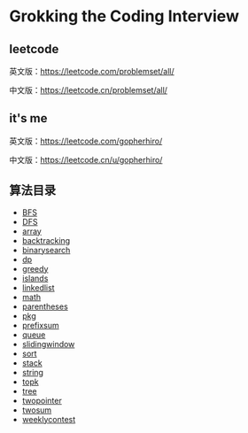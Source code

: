 # Grokking the Coding Interview

## leetcode

英文版：https://leetcode.com/problemset/all/

中文版：https://leetcode.cn/problemset/all/

## it's me

英文版：https://leetcode.com/gopherhiro/

中文版：https://leetcode.cn/u/gopherhiro/

## 算法目录

- [BFS](BFS)
- [DFS](DFS)
- [array](array)
- [backtracking](backtracking)
- [binarysearch](binarysearch)
- [dp](dp)
- [greedy](greedy)
- [islands](islands)
- [linkedlist](linkedlist)
- [math](math)
- [parentheses](parentheses)
- [pkg](pkg)
- [prefixsum](prefixsum)
- [queue](queue)
- [slidingwindow](slidingwindow)
- [sort](sort)
- [stack](stack)
- [string](string)
- [topk](topk)
- [tree](tree)
- [twopointer](twopointer)
- [twosum](twosum)
- [weeklycontest](weeklycontest)
